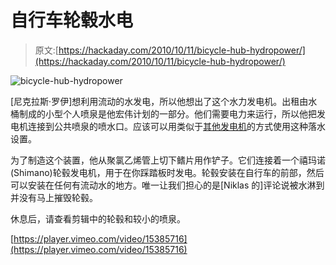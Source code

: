# 自行车轮毂水电

> 原文:[https://hackaday.com/2010/10/11/bicycle-hub-hydropower/](https://hackaday.com/2010/10/11/bicycle-hub-hydropower/)

![](../Images/eae4997721881a114788d43995bfae90.png "bicycle-hub-hydropower")

[尼克拉斯·罗伊]想利用流动的水发电，所以他想出了这个水力发电机。出租由水桶制成的小型个人喷泉是他宏伟计划的一部分。他们需要电力来运行，所以他把发电机连接到公共喷泉的喷水口。应该可以用类似于[其他发电机](http://hackaday.com/2010/08/27/hydropower-generator/)的方式使用这种落水设置。

为了制造这个装置，他从聚氯乙烯管上切下鳍片用作铲子。它们连接着一个禧玛诺(Shimano)轮毂发电机，用于在你踩踏板时发电。轮毂安装在自行车的前部，然后可以安装在任何有流动水的地方。唯一让我们担心的是[Niklas 的]评论说被水淋到并没有马上摧毁轮毂。

休息后，请查看剪辑中的轮毂和较小的喷泉。

[https://player.vimeo.com/video/15385716](https://player.vimeo.com/video/15385716)